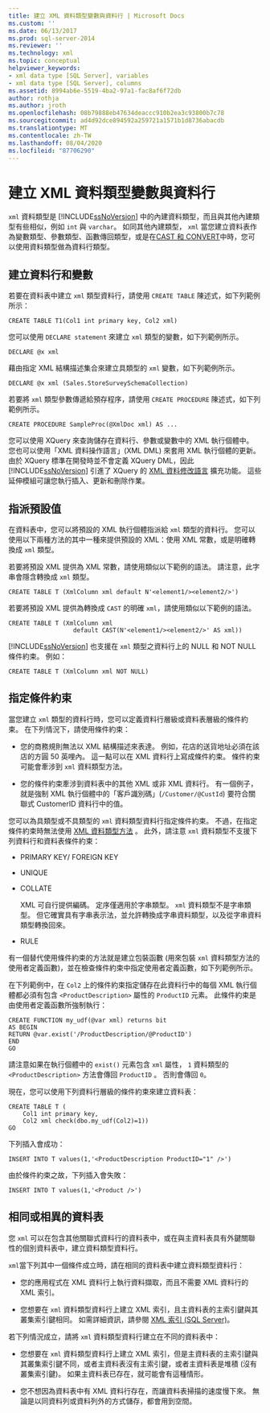 ```yaml
---
title: 建立 XML 資料類型變數與資料行 | Microsoft Docs
ms.custom: ''
ms.date: 06/13/2017
ms.prod: sql-server-2014
ms.reviewer: ''
ms.technology: xml
ms.topic: conceptual
helpviewer_keywords:
- xml data type [SQL Server], variables
- xml data type [SQL Server], columns
ms.assetid: 8994ab6e-5519-4ba2-97a1-fac8af6f72db
author: rothja
ms.author: jroth
ms.openlocfilehash: 08b79888eb47634deaccc910b2ea3c93800b7c78
ms.sourcegitcommit: ad4d92dce894592a259721a1571b1d8736abacdb
ms.translationtype: MT
ms.contentlocale: zh-TW
ms.lasthandoff: 08/04/2020
ms.locfileid: "87706290"
---
```

# <a name="create-xml-data-type-variables-and-columns"></a>建立 XML 資料類型變數與資料行
  `xml` 資料類型是 [!INCLUDE[ssNoVersion](../../includes/ssnoversion-md.md)] 中的內建資料類型，而且與其他內建類型有些相似，例如 `int` 與 `varchar`。 如同其他內建類型， `xml` 當您建立資料表作為變數類型、參數類型、函數傳回類型，或是在[CAST 和 CONVERT](/sql/t-sql/functions/cast-and-convert-transact-sql)中時，您可以使用資料類型做為資料行類型。  
  
## <a name="creating-columns-and-variables"></a>建立資料行和變數  
 若要在資料表中建立 `xml` 類型資料行，請使用 `CREATE TABLE` 陳述式，如下列範例所示：  
  
```  
CREATE TABLE T1(Col1 int primary key, Col2 xml)   
```  
  
 您可以使用 `DECLARE statement` 來建立 `xml` 類型的變數，如下列範例所示。  
  
```  
DECLARE @x xml   
```  
  
 藉由指定 XML 結構描述集合來建立具類型的 `xml` 變數，如下列範例所示。  
  
```  
DECLARE @x xml (Sales.StoreSurveySchemaCollection)  
```  
  
 若要將 `xml` 類型參數傳遞給預存程序，請使用 `CREATE PROCEDURE` 陳述式，如下列範例所示。  
  
```  
CREATE PROCEDURE SampleProc(@XmlDoc xml) AS ...   
```  
  
 您可以使用 XQuery 來查詢儲存在資料行、參數或變數中的 XML 執行個體中。 您也可以使用「XML 資料操作語言」(XML DML) 來套用 XML 執行個體的更新。 由於 XQuery 標準在開發時並不會定義 XQuery DML，因此 [!INCLUDE[ssNoVersion](../../includes/ssnoversion-md.md)] 引進了 XQuery 的 [XML 資料修改語言](/sql/t-sql/xml/xml-data-modification-language-xml-dml) 擴充功能。 這些延伸模組可讓您執行插入、更新和刪除作業。  
  
## <a name="assigning-defaults"></a>指派預設值  
 在資料表中，您可以將預設的 XML 執行個體指派給 `xml` 類型的資料行。 您可以使用以下兩種方法的其中一種來提供預設的 XML：使用 XML 常數，或是明確轉換成 `xml` 類型。  
  
 若要將預設 XML 提供為 XML 常數，請使用類似以下範例的語法。 請注意，此字串會隱含轉換成 `xml` 類型。  
  
```  
CREATE TABLE T (XmlColumn xml default N'<element1/><element2/>')  
```  
  
 若要將預設 XML 提供為轉換成 `CAST` 的明確 `xml`，請使用類似以下範例的語法。  
  
```  
CREATE TABLE T (XmlColumn xml   
                  default CAST(N'<element1/><element2/>' AS xml))  
```  
  
 [!INCLUDE[ssNoVersion](../../includes/ssnoversion-md.md)] 也支援在 `xml` 類型之資料行上的 NULL 和 NOT NULL 條件約束。 例如：  
  
```  
CREATE TABLE T (XmlColumn xml NOT NULL)  
```  
  
## <a name="specifying-constraints"></a>指定條件約束  
 當您建立 `xml` 類型的資料行時，您可以定義資料行層級或資料表層級的條件約束。 在下列情況下，請使用條件約束：  
  
-   您的商務規則無法以 XML 結構描述來表達。 例如，花店的送貨地址必須在該店的方圓 50 英哩內。 這一點可以在 XML 資料行上寫成條件約束。 條件約束可能會牽涉到 `xml` 資料類型方法。  
  
-   您的條件約束牽涉到資料表中的其他 XML 或非 XML 資料行。 有一個例子，就是強制 XML 執行個體中的「客戶識別碼」(`/Customer/@CustId`) 要符合關聯式 CustomerID 資料行中的值。  
  
 您可以為具類型或不具類型的 `xml` 資料類型資料行指定條件約束。 不過，在指定條件約束時無法使用 [XML 資料類型方法](/sql/t-sql/xml/xml-data-type-methods) 。 此外，請注意 `xml` 資料類型不支援下列資料行和資料表條件約束：  
  
-   PRIMARY KEY/ FOREIGN KEY  
  
-   UNIQUE  
  
-   COLLATE  
  
     XML 可自行提供編碼。 定序僅適用於字串類型。 `xml` 資料類型不是字串類型。 但它確實具有字串表示法，並允許轉換成字串資料類型，以及從字串資料類型轉換回來。  
  
-   RULE  
  
 有一個替代使用條件約束的方法就是建立包裝函數 (用來包裝 `xml` 資料類型方法的使用者定義函數)，並在檢查條件約束中指定使用者定義函數，如下列範例所示。  
  
 在下列範例中，在 `Col2` 上的條件約束指定儲存在此資料行中的每個 XML 執行個體都必須有包含 `<ProductDescription>` 屬性的 `ProductID` 元素。 此條件約束是由使用者定義函數所強制執行：  
  
```  
CREATE FUNCTION my_udf(@var xml) returns bit  
AS BEGIN   
RETURN @var.exist('/ProductDescription/@ProductID')  
END  
GO  
```  
  
 請注意如果在執行個體中的 `exist()` 元素包含 `xml` 屬性， `1` 資料類型的 `<ProductDescription>` 方法會傳回 `ProductID` 。 否則會傳回 `0`。  
  
 現在，您可以使用下列資料行層級的條件約束來建立資料表：  
  
```  
CREATE TABLE T (  
    Col1 int primary key,   
    Col2 xml check(dbo.my_udf(Col2)=1))  
GO  
```  
  
 下列插入會成功：  
  
```  
INSERT INTO T values(1,'<ProductDescription ProductID="1" />')  
```  
  
 由於條件約束之故，下列插入會失敗：  
  
```  
INSERT INTO T values(1,'<Product />')  
```  
  
## <a name="same-or-different-table"></a>相同或相異的資料表  
 您 `xml` 可以在包含其他關聯式資料行的資料表中，或在與主資料表具有外鍵關聯性的個別資料表中，建立資料類型資料行。  
  
 `xml`當下列其中一個條件成立時，請在相同的資料表中建立資料類型資料行：  
  
-   您的應用程式在 XML 資料行上執行資料擷取，而且不需要 XML 資料行的 XML 索引。  
  
-   您想要在 `xml` 資料類型資料行上建立 XML 索引，且主資料表的主索引鍵與其叢集索引鍵相同。 如需詳細資訊，請參閱 [XML 索引 &#40;SQL Server&#41;](xml-indexes-sql-server.md)。  
  
 若下列情況成立，請將 `xml` 資料類型資料行建立在不同的資料表中：  
  
-   您想要在 `xml` 資料類型資料行上建立 XML 索引，但是主資料表的主索引鍵與其叢集索引鍵不同，或者主資料表沒有主索引鍵，或者主資料表是堆積 (沒有叢集索引鍵)。 如果主資料表已存在，就可能會有這種情形。  
  
-   您不想因為資料表中有 XML 資料行存在，而讓資料表掃描的速度慢下來。 無論是以同資料列或資料列外的方式儲存，都會用到空間。  
  
  
